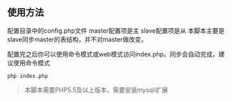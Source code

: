 ## 使用方法

配置目录中的config.php文件
master配置项是主
slave配置项是从
本脚本主要是slave同步master的表结构，并不对master做改变。

配置完之后你可以使用命令模式或web模式访问index.php。同步会自动完成，建议使用命令模式

```
php index.php
```

> 本脚本需要PHP5.5及以上版本，需要安装mysqli扩展
